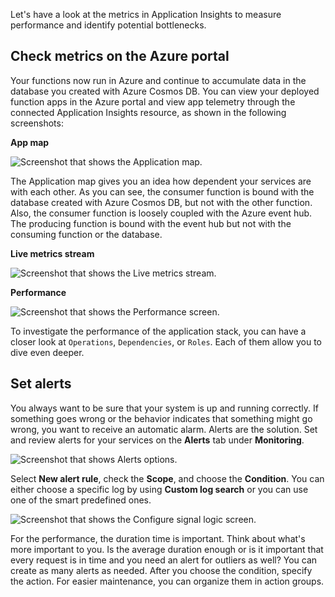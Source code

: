 Let's have a look at the metrics in Application Insights to measure performance and identify potential bottlenecks.

## Check metrics on the Azure portal

Your functions now run in Azure and continue to accumulate data in the database you created with Azure Cosmos DB. You can view your deployed function apps in the Azure portal and view app telemetry through the connected Application Insights resource, as shown in the following screenshots:

**App map**

![Screenshot that shows the Application map.](../media/7-application-map-details.png)

The Application map gives you an idea how dependent your services are with each other. As you can see, the consumer function is bound with the database created with Azure Cosmos DB, but not with the other function. Also, the consumer function is loosely coupled with the Azure event hub. The producing function is bound with the event hub but not with the consuming function or the database.

**Live metrics stream**

![Screenshot that shows the Live metrics stream.](../media/7-live-metrics.gif)

**Performance**

![Screenshot that shows the Performance screen.](../media/7-performance.gif)

To investigate the performance of the application stack, you can have a closer look at `Operations`, `Dependencies`, or `Roles`. Each of them allow you to dive even deeper.

## Set alerts

You always want to be sure that your system is up and running correctly. If something goes wrong or the behavior indicates that something might go wrong, you want to receive an automatic alarm. Alerts are the solution. Set and review alerts for your services on the **Alerts** tab under **Monitoring**.

![Screenshot that shows Alerts options.](../media/7-alerts.png)

Select **New alert rule**, check the **Scope**, and choose the **Condition**. You can either choose a specific log by using **Custom log search** or you can use one of the smart predefined ones.

![Screenshot that shows the Configure signal logic screen.](../media/7-condition.png)

For the performance, the duration time is important. Think about what's more important to you. Is the average duration enough or is it important that every request is in time and you need an alert for outliers as well? You can create as many alerts as needed. After you choose the condition, specify the action. For easier maintenance, you can organize them in action groups.
